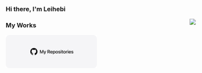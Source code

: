 ### Hi there, I'm Leihebi

<img align= "right" src= "https://github-readme-stats.vercel.app/api?username=hetuno&show_icons=true&icon_color=00CED1&text_color=EEE9E9&bg_color=1C1C1C&hide_title=true" >

### My Works

<p>
  <a href= "" ><img src="./my-repos.png" width=48% alt="MyRepos - 我的仓库"></a>
</p>
